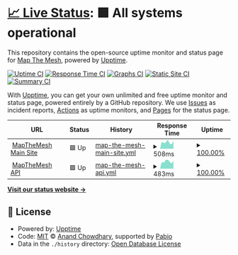 # [📈 Live Status](https://mapthemesh.github.io/uptime): <!--live status--> **🟩 All systems operational**

This repository contains the open-source uptime monitor and status page for [Map The Mesh](https://map.themesh.live), powered by [Upptime](https://github.com/upptime/upptime).

[![Uptime CI](https://github.com/mapthemesh/uptime/workflows/Uptime%20CI/badge.svg)](https://github.com/mapthemesh/uptime/actions?query=workflow%3A%22Uptime+CI%22)
[![Response Time CI](https://github.com/mapthemesh/uptime/workflows/Response%20Time%20CI/badge.svg)](https://github.com/mapthemesh/uptime/actions?query=workflow%3A%22Response+Time+CI%22)
[![Graphs CI](https://github.com/mapthemesh/uptime/workflows/Graphs%20CI/badge.svg)](https://github.com/mapthemesh/uptime/actions?query=workflow%3A%22Graphs+CI%22)
[![Static Site CI](https://github.com/mapthemesh/uptime/workflows/Static%20Site%20CI/badge.svg)](https://github.com/mapthemesh/uptime/actions?query=workflow%3A%22Static+Site+CI%22)
[![Summary CI](https://github.com/mapthemesh/uptime/workflows/Summary%20CI/badge.svg)](https://github.com/mapthemesh/uptime/actions?query=workflow%3A%22Summary+CI%22)

With [Upptime](https://upptime.js.org), you can get your own unlimited and free uptime monitor and status page, powered entirely by a GitHub repository. We use [Issues](https://github.com/mapthemesh/uptime/issues) as incident reports, [Actions](https://github.com/mapthemesh/uptime/actions) as uptime monitors, and [Pages](https://mapthemesh.github.io/uptime) for the status page.

<!--start: status pages-->
<!-- This summary is generated by Upptime (https://github.com/upptime/upptime) -->
<!-- Do not edit this manually, your changes will be overwritten -->
<!-- prettier-ignore -->
| URL | Status | History | Response Time | Uptime |
| --- | ------ | ------- | ------------- | ------ |
| <img alt="" src="https://icons.duckduckgo.com/ip3/map.themesh.live.ico" height="13"> [MapTheMesh Main Site](https://map.themesh.live/up) | 🟩 Up | [map-the-mesh-main-site.yml](https://github.com/MapTheMesh/uptime/commits/HEAD/history/map-the-mesh-main-site.yml) | <details><summary><img alt="Response time graph" src="./graphs/map-the-mesh-main-site/response-time-week.png" height="20"> 508ms</summary><br><a href="https://MapTheMesh.github.io/uptime/history/map-the-mesh-main-site"><img alt="Response time 517" src="https://img.shields.io/endpoint?url=https%3A%2F%2Fraw.githubusercontent.com%2FMapTheMesh%2Fuptime%2FHEAD%2Fapi%2Fmap-the-mesh-main-site%2Fresponse-time.json"></a><br><a href="https://MapTheMesh.github.io/uptime/history/map-the-mesh-main-site"><img alt="24-hour response time 618" src="https://img.shields.io/endpoint?url=https%3A%2F%2Fraw.githubusercontent.com%2FMapTheMesh%2Fuptime%2FHEAD%2Fapi%2Fmap-the-mesh-main-site%2Fresponse-time-day.json"></a><br><a href="https://MapTheMesh.github.io/uptime/history/map-the-mesh-main-site"><img alt="7-day response time 508" src="https://img.shields.io/endpoint?url=https%3A%2F%2Fraw.githubusercontent.com%2FMapTheMesh%2Fuptime%2FHEAD%2Fapi%2Fmap-the-mesh-main-site%2Fresponse-time-week.json"></a><br><a href="https://MapTheMesh.github.io/uptime/history/map-the-mesh-main-site"><img alt="30-day response time 631" src="https://img.shields.io/endpoint?url=https%3A%2F%2Fraw.githubusercontent.com%2FMapTheMesh%2Fuptime%2FHEAD%2Fapi%2Fmap-the-mesh-main-site%2Fresponse-time-month.json"></a><br><a href="https://MapTheMesh.github.io/uptime/history/map-the-mesh-main-site"><img alt="1-year response time 517" src="https://img.shields.io/endpoint?url=https%3A%2F%2Fraw.githubusercontent.com%2FMapTheMesh%2Fuptime%2FHEAD%2Fapi%2Fmap-the-mesh-main-site%2Fresponse-time-year.json"></a></details> | <details><summary><a href="https://MapTheMesh.github.io/uptime/history/map-the-mesh-main-site">100.00%</a></summary><a href="https://MapTheMesh.github.io/uptime/history/map-the-mesh-main-site"><img alt="All-time uptime 99.99%" src="https://img.shields.io/endpoint?url=https%3A%2F%2Fraw.githubusercontent.com%2FMapTheMesh%2Fuptime%2FHEAD%2Fapi%2Fmap-the-mesh-main-site%2Fuptime.json"></a><br><a href="https://MapTheMesh.github.io/uptime/history/map-the-mesh-main-site"><img alt="24-hour uptime 100.00%" src="https://img.shields.io/endpoint?url=https%3A%2F%2Fraw.githubusercontent.com%2FMapTheMesh%2Fuptime%2FHEAD%2Fapi%2Fmap-the-mesh-main-site%2Fuptime-day.json"></a><br><a href="https://MapTheMesh.github.io/uptime/history/map-the-mesh-main-site"><img alt="7-day uptime 100.00%" src="https://img.shields.io/endpoint?url=https%3A%2F%2Fraw.githubusercontent.com%2FMapTheMesh%2Fuptime%2FHEAD%2Fapi%2Fmap-the-mesh-main-site%2Fuptime-week.json"></a><br><a href="https://MapTheMesh.github.io/uptime/history/map-the-mesh-main-site"><img alt="30-day uptime 100.00%" src="https://img.shields.io/endpoint?url=https%3A%2F%2Fraw.githubusercontent.com%2FMapTheMesh%2Fuptime%2FHEAD%2Fapi%2Fmap-the-mesh-main-site%2Fuptime-month.json"></a><br><a href="https://MapTheMesh.github.io/uptime/history/map-the-mesh-main-site"><img alt="1-year uptime 99.99%" src="https://img.shields.io/endpoint?url=https%3A%2F%2Fraw.githubusercontent.com%2FMapTheMesh%2Fuptime%2FHEAD%2Fapi%2Fmap-the-mesh-main-site%2Fuptime-year.json"></a></details>
| <img alt="" src="https://icons.duckduckgo.com/ip3/api.themesh.live.ico" height="13"> [MapTheMesh API](https://api.themesh.live/up) | 🟩 Up | [map-the-mesh-api.yml](https://github.com/MapTheMesh/uptime/commits/HEAD/history/map-the-mesh-api.yml) | <details><summary><img alt="Response time graph" src="./graphs/map-the-mesh-api/response-time-week.png" height="20"> 483ms</summary><br><a href="https://MapTheMesh.github.io/uptime/history/map-the-mesh-api"><img alt="Response time 534" src="https://img.shields.io/endpoint?url=https%3A%2F%2Fraw.githubusercontent.com%2FMapTheMesh%2Fuptime%2FHEAD%2Fapi%2Fmap-the-mesh-api%2Fresponse-time.json"></a><br><a href="https://MapTheMesh.github.io/uptime/history/map-the-mesh-api"><img alt="24-hour response time 534" src="https://img.shields.io/endpoint?url=https%3A%2F%2Fraw.githubusercontent.com%2FMapTheMesh%2Fuptime%2FHEAD%2Fapi%2Fmap-the-mesh-api%2Fresponse-time-day.json"></a><br><a href="https://MapTheMesh.github.io/uptime/history/map-the-mesh-api"><img alt="7-day response time 483" src="https://img.shields.io/endpoint?url=https%3A%2F%2Fraw.githubusercontent.com%2FMapTheMesh%2Fuptime%2FHEAD%2Fapi%2Fmap-the-mesh-api%2Fresponse-time-week.json"></a><br><a href="https://MapTheMesh.github.io/uptime/history/map-the-mesh-api"><img alt="30-day response time 535" src="https://img.shields.io/endpoint?url=https%3A%2F%2Fraw.githubusercontent.com%2FMapTheMesh%2Fuptime%2FHEAD%2Fapi%2Fmap-the-mesh-api%2Fresponse-time-month.json"></a><br><a href="https://MapTheMesh.github.io/uptime/history/map-the-mesh-api"><img alt="1-year response time 534" src="https://img.shields.io/endpoint?url=https%3A%2F%2Fraw.githubusercontent.com%2FMapTheMesh%2Fuptime%2FHEAD%2Fapi%2Fmap-the-mesh-api%2Fresponse-time-year.json"></a></details> | <details><summary><a href="https://MapTheMesh.github.io/uptime/history/map-the-mesh-api">100.00%</a></summary><a href="https://MapTheMesh.github.io/uptime/history/map-the-mesh-api"><img alt="All-time uptime 99.99%" src="https://img.shields.io/endpoint?url=https%3A%2F%2Fraw.githubusercontent.com%2FMapTheMesh%2Fuptime%2FHEAD%2Fapi%2Fmap-the-mesh-api%2Fuptime.json"></a><br><a href="https://MapTheMesh.github.io/uptime/history/map-the-mesh-api"><img alt="24-hour uptime 100.00%" src="https://img.shields.io/endpoint?url=https%3A%2F%2Fraw.githubusercontent.com%2FMapTheMesh%2Fuptime%2FHEAD%2Fapi%2Fmap-the-mesh-api%2Fuptime-day.json"></a><br><a href="https://MapTheMesh.github.io/uptime/history/map-the-mesh-api"><img alt="7-day uptime 100.00%" src="https://img.shields.io/endpoint?url=https%3A%2F%2Fraw.githubusercontent.com%2FMapTheMesh%2Fuptime%2FHEAD%2Fapi%2Fmap-the-mesh-api%2Fuptime-week.json"></a><br><a href="https://MapTheMesh.github.io/uptime/history/map-the-mesh-api"><img alt="30-day uptime 100.00%" src="https://img.shields.io/endpoint?url=https%3A%2F%2Fraw.githubusercontent.com%2FMapTheMesh%2Fuptime%2FHEAD%2Fapi%2Fmap-the-mesh-api%2Fuptime-month.json"></a><br><a href="https://MapTheMesh.github.io/uptime/history/map-the-mesh-api"><img alt="1-year uptime 99.99%" src="https://img.shields.io/endpoint?url=https%3A%2F%2Fraw.githubusercontent.com%2FMapTheMesh%2Fuptime%2FHEAD%2Fapi%2Fmap-the-mesh-api%2Fuptime-year.json"></a></details>

<!--end: status pages-->

[**Visit our status website →**](https://mapthemesh.github.io/uptime)

## 📄 License

- Powered by: [Upptime](https://github.com/upptime/upptime)
- Code: [MIT](./LICENSE) © [Anand Chowdhary](https://anandchowdhary.com), supported by [Pabio](https://pabio.com)
- Data in the `./history` directory: [Open Database License](https://opendatacommons.org/licenses/odbl/1-0/)
